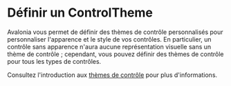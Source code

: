 # Définir un ControlTheme

Avalonia vous permet de définir des thèmes de contrôle personnalisés pour personnaliser l'apparence et le style de vos contrôles. En particulier, un contrôle sans apparence n'aura aucune représentation visuelle sans un thème de contrôle ; cependant, vous pouvez définir des thèmes de contrôle pour tous les types de contrôles.

Consultez l'introduction aux [thèmes de contrôle](../../styling/control-themes) pour plus d'informations.